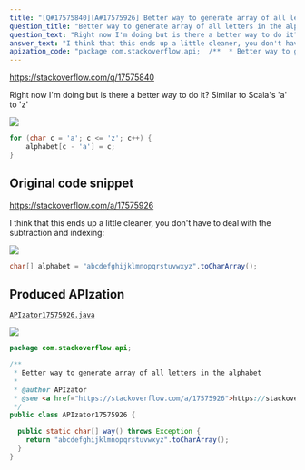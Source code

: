 ```yaml
---
title: "[Q#17575840][A#17575926] Better way to generate array of all letters in the alphabet"
question_title: "Better way to generate array of all letters in the alphabet"
question_text: "Right now I'm doing but is there a better way to do it? Similar to Scala's 'a' to 'z'"
answer_text: "I think that this ends up a little cleaner, you don't have to deal with the subtraction and indexing:"
apization_code: "package com.stackoverflow.api;  /**  * Better way to generate array of all letters in the alphabet  *  * @author APIzator  * @see <a href=\"https://stackoverflow.com/a/17575926\">https://stackoverflow.com/a/17575926</a>  */ public class APIzator17575926 {    public static char[] way() throws Exception {     return \"abcdefghijklmnopqrstuvwxyz\".toCharArray();   } }"
---
```


https://stackoverflow.com/q/17575840

Right now I&#x27;m doing
but is there a better way to do it? Similar to Scala&#x27;s &#x27;a&#x27; to &#x27;z&#x27;


<div class="code-logo"><img src="/stackoverflow.png" /></div>

```java
for (char c = 'a'; c <= 'z'; c++) {
    alphabet[c - 'a'] = c;
}
```


## Original code snippet

https://stackoverflow.com/a/17575926

I think that this ends up a little cleaner, you don&#x27;t have to deal with the subtraction and indexing:

<div class="code-logo"><img src="/stackoverflow.png" /></div>

```java
char[] alphabet = "abcdefghijklmnopqrstuvwxyz".toCharArray();
```

## Produced APIzation

[`APIzator17575926.java`](https://github.com/pasqualesalza/apization/raw/main/data/search/APIzator17575926.java)

<div class="code-logo"><img src="/apizator.png" /></div>

```java
package com.stackoverflow.api;

/**
 * Better way to generate array of all letters in the alphabet
 *
 * @author APIzator
 * @see <a href="https://stackoverflow.com/a/17575926">https://stackoverflow.com/a/17575926</a>
 */
public class APIzator17575926 {

  public static char[] way() throws Exception {
    return "abcdefghijklmnopqrstuvwxyz".toCharArray();
  }
}

```